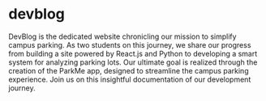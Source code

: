 # devblog

DevBlog is the dedicated website chronicling our mission to simplify campus parking. As two students on this journey, we share our progress from building a site powered by React.js and Python to developing a smart system for analyzing parking lots. Our ultimate goal is realized through the creation of the ParkMe app, designed to streamline the campus parking experience. Join us on this insightful documentation of our development journey.
